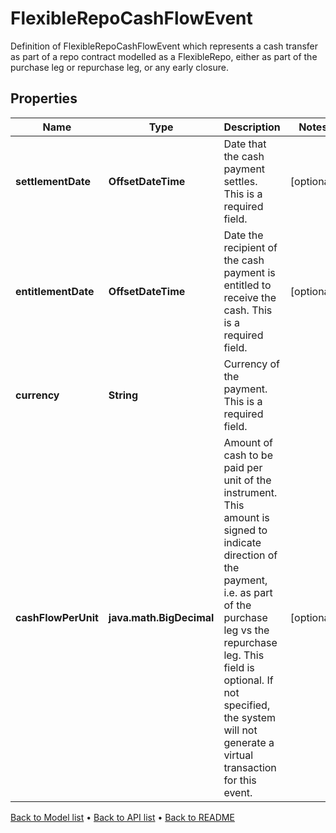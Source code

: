 

# FlexibleRepoCashFlowEvent

Definition of FlexibleRepoCashFlowEvent which represents a cash transfer as part of a repo contract modelled as a FlexibleRepo, either as part of the purchase leg or repurchase leg, or any early closure.

## Properties

| Name | Type | Description | Notes |
|------------ | ------------- | ------------- | -------------|
|**settlementDate** | **OffsetDateTime** | Date that the cash payment settles. This is a required field. |  [optional] |
|**entitlementDate** | **OffsetDateTime** | Date the recipient of the cash payment is entitled to receive the cash. This is a required field. |  [optional] |
|**currency** | **String** | Currency of the payment. This is a required field. |  |
|**cashFlowPerUnit** | **java.math.BigDecimal** | Amount of cash to be paid per unit of the instrument. This amount is signed to indicate direction of the payment, i.e. as part of the purchase leg vs the repurchase leg. This field is optional. If not specified, the system will not generate a virtual transaction for this event. |  [optional] |



[Back to Model list](../README.md#documentation-for-models) &#8226; [Back to API list](../README.md#documentation-for-api-endpoints) &#8226; [Back to README](../README.md)


